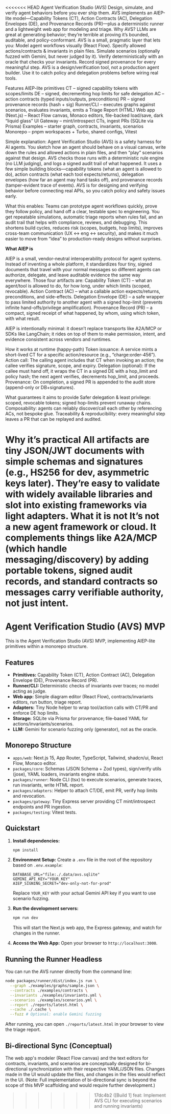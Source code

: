 <<<<<<< HEAD
Agent Verification Studio (AVS)
Design, simulate, and verify agent behaviors before you ever ship them.
AVS implements an AIEP-lite model—Capability Tokens (CT), Action Contracts (AC), Delegation Envelopes (DE), and Provenance Records (PR)—plus a deterministic runner and a lightweight web app for modeling and triage.
Why AVS?
LLMs are great at generating behavior; they’re terrible at proving it’s bounded, auditable, and policy-conformant. AVS is a small, pragmatic layer that lets you:
Model agent workflows visually (React Flow).
Specify allowed actions/contracts & invariants in plain files.
Simulate scenarios (optionally fuzzed with Gemini, but never judged by it).
Verify deterministically with an oracle that checks your invariants.
Record signed provenance for every meaningful step.
AVS is a design/verification tool, not a production agent builder. Use it to catch policy and delegation problems before wiring real tools.

Features
    AIEP-lite primitives
      CT – signed capability tokens with scopes/limits
      DE – signed, decrementing hop limits for safe delegation
      AC – action contracts (typed inputs/outputs, preconditions)
      PR – signed provenance records (hash + sig)
    Runner/CLI – executes graphs against scenarios, evaluates invariants, emits a Triage Report (HTML)
    Web app (Next.js) – React Flow canvas, Monaco editors, file-backed load/save, dark “liquid glass” UI
    Gateway – mint/introspect CTs, ingest PRs (SQLite via Prisma)
    Examples – starter graph, contracts, invariants, scenarios
    Monorepo – pnpm workspaces + Turbo, shared configs, Vitest




Simple explanation:
Agent Verification Studio (AVS) is a safety harness for AI agents. You sketch how an agent should behave on a visual canvas, write down the rules and allowed actions in plain files, and then “play” scenarios against that design. AVS checks those runs with a deterministic rule engine (no LLM judging), and logs a signed audit trail of what happened. It uses a few simple building blocks—capability tokens (what an agent is allowed to do), action contracts (what each tool expects/returns), delegation envelopes (how far an agent may hand tasks off), and provenance records (tamper-evident trace of events). AVS is for designing and verifying behavior before connecting real APIs, so you catch policy and safety issues early.



What this enables:
Teams can prototype agent workflows quickly, prove they follow policy, and hand off a clear, testable spec to engineering. You get repeatable simulations, automatic triage reports when rules fail, and an audit trail that helps with compliance, reviews, and debugging. This shortens build cycles, reduces risk (scopes, budgets, hop limits), improves cross-team communication (UX ↔︎ eng ↔︎ security), and makes it much easier to move from “idea” to production-ready designs without surprises.



**What AIEP is**


AIEP is a small, vendor-neutral interoperability protocol for agent systems. Instead of inventing a whole platform, it standardizes four tiny, signed documents that travel with your normal messages so different agents can authorize, delegate, and leave auditable evidence the same way everywhere. Those four artifacts are:
    Capability Token (CT) – what an agent/tool is allowed to do, for how long, under which limits (scoped, revocable).
    Action Contract (AC) – what a callable action expects/returns, preconditions, and side-effects.
    Delegation Envelope (DE) – a safe wrapper to pass limited authority to another agent with a signed hop-limit (prevents infinite hand-offs/privilege amplification).
    Provenance Record (PR) – a compact, signed receipt of what happened, by whom, using which token, with what result.

AIEP is intentionally minimal: it doesn’t replace transports like A2A/MCP or SDKs like LangChain; it rides on top of them to make permission, intent, and evidence consistent across vendors and runtimes.

How it works at runtime (happy-path)
    Token issuance: A service mints a short-lived CT for a specific action/resource (e.g., “charge:order-456”).
    Action call: The calling agent includes that CT when invoking an action; the callee verifies signature, scope, and expiry.
    Delegation (optional): If the callee must hand off, it wraps the CT in a signed DE with a hop_limit and policy hash; the next agent verifies, decrements hop_limit, and proceeds.
    Provenance: On completion, a signed PR is appended to the audit store (append-only or DB+signatures).

What guarantees it aims to provide
    Safer delegation & least privilege: scoped, revocable tokens; signed hop-limits prevent runaway chains.
    Composability: agents can reliably discover/call each other by referencing ACs, not bespoke glue.
    Traceability & reproducibility: every meaningful step leaves a PR that can be replayed and audited.

Why it’s practical
All artifacts are tiny JSON/JWT documents with simple schemas and signatures (e.g., HS256 for dev, asymmetric keys later). They’re easy to validate with widely available libraries and slot into existing frameworks via light adapters.
What it is not
It’s not a new agent framework or cloud. It complements things like A2A/MCP (which handle messaging/discovery) by adding portable tokens, signed audit records, and standard contracts so messages carry verifiable authority, not just intent.
=======
# Agent Verification Studio (AVS) MVP

This is the Agent Verification Studio (AVS) MVP, implementing AIEP-lite primitives within a monorepo structure.

## Features

- **Primitives:** Capability Token (CT), Action Contract (AC), Delegation Envelope (DE), Provenance Record (PR).
- **Runner/CLI:** Deterministic checks of invariants over traces; no model acting as judge.
- **Web app:** Simple diagram editor (React Flow), contracts/invariants editors, run button, triage report.
- **Adapters:** Tiny Node helper to wrap tool/action calls with CT/PR and enforce DE hop limits.
- **Storage:** SQLite via Prisma for provenance; file-based YAML for actions/invariants/scenarios.
- **LLM:** Gemini for scenario fuzzing only (generator), not as the oracle.

## Monorepo Structure

- `apps/web`: Next.js 15, App Router, TypeScript, Tailwind, shadcn/ui, React Flow, Monaco editor.
- `packages/core`: Schemas (JSON Schema + Zod types), sign/verify utils (jose), YAML loaders, invariants engine stubs.
- `packages/runner`: Node CLI (tsx) to execute scenarios, generate traces, run invariants, write HTML report.
- `packages/adapters`: Helper to attach CT/DE, emit PR, verify hop limits and revocation.
- `packages/gateway`: Tiny Express server providing CT mint/introspect endpoints and PR ingestion.
- `packages/testing`: Vitest tests.

## Quickstart

1.  **Install dependencies:**
    ```bash
    npm install
    ```

2.  **Environment Setup:**
    Create a `.env` file in the root of the repository based on `.env.example`:
    ```
    DATABASE_URL="file:./.data/avs.sqlite"
    GEMINI_API_KEY="YOUR_KEY"
    AIEP_SIGNING_SECRET="dev-only-not-for-prod"
    ```
    Replace `YOUR_KEY` with your actual Gemini API key if you want to use scenario fuzzing.

3.  **Run the development servers:**
    ```bash
    npm run dev
    ```
    This will start the Next.js web app, the Express gateway, and watch for changes in the runner.

4.  **Access the Web App:**
    Open your browser to `http://localhost:3000`.

## Running the Runner Headless

You can run the AVS runner directly from the command line:

```bash
node packages/runner/dist/index.js run \
  --graph ./examples/graphs/sample.json \
  --contracts ./examples/contracts \
  --invariants ./examples/invariants.yml \
  --scenarios ./examples/scenarios.yml \
  --report ./reports/latest.html \
  --cache ./.cache \
  --fuzz # Optional: enable Gemini fuzzing
```

After running, you can open `./reports/latest.html` in your browser to view the triage report.

## Bi-directional Sync (Conceptual)

The web app's modeler (React Flow canvas) and the text editors for contracts, invariants, and scenarios are conceptually designed for bi-directional synchronization with their respective YAML/JSON files. Changes made in the UI would update the files, and changes in the files would reflect in the UI. (Note: Full implementation of bi-directional sync is beyond the scope of this MVP scaffolding and would require further development.)
>>>>>>> 17dc4b2 ([Build 1] feat: Implement AVS CLI for executing scenarios and running invariants)
